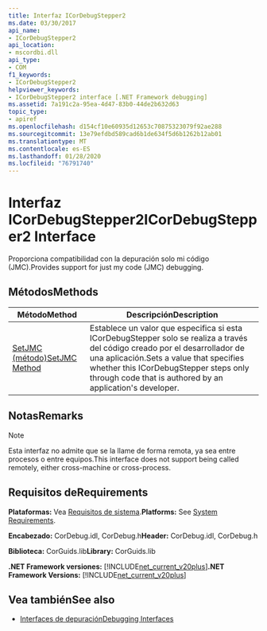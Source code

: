 ```yaml
---
title: Interfaz ICorDebugStepper2
ms.date: 03/30/2017
api_name:
- ICorDebugStepper2
api_location:
- mscordbi.dll
api_type:
- COM
f1_keywords:
- ICorDebugStepper2
helpviewer_keywords:
- ICorDebugStepper2 interface [.NET Framework debugging]
ms.assetid: 7a191c2a-95ea-4d47-83b0-44de2b632d63
topic_type:
- apiref
ms.openlocfilehash: d154cf10e60935d12653c70875323079f92ae288
ms.sourcegitcommit: 13e79efdbd589cad6b1de634f5d6b1262b12ab01
ms.translationtype: MT
ms.contentlocale: es-ES
ms.lasthandoff: 01/28/2020
ms.locfileid: "76791740"
---
```

# <a name="icordebugstepper2-interface"></a><span data-ttu-id="24fb5-102">Interfaz ICorDebugStepper2</span><span class="sxs-lookup"><span data-stu-id="24fb5-102">ICorDebugStepper2 Interface</span></span>
<span data-ttu-id="24fb5-103">Proporciona compatibilidad con la depuración solo mi código (JMC).</span><span class="sxs-lookup"><span data-stu-id="24fb5-103">Provides support for just my code (JMC) debugging.</span></span>  
  
## <a name="methods"></a><span data-ttu-id="24fb5-104">Métodos</span><span class="sxs-lookup"><span data-stu-id="24fb5-104">Methods</span></span>  
  
|<span data-ttu-id="24fb5-105">Método</span><span class="sxs-lookup"><span data-stu-id="24fb5-105">Method</span></span>|<span data-ttu-id="24fb5-106">Descripción</span><span class="sxs-lookup"><span data-stu-id="24fb5-106">Description</span></span>|  
|------------|-----------------|  
|[<span data-ttu-id="24fb5-107">SetJMC (método)</span><span class="sxs-lookup"><span data-stu-id="24fb5-107">SetJMC Method</span></span>](icordebugstepper2-setjmc-method.md)|<span data-ttu-id="24fb5-108">Establece un valor que especifica si esta ICorDebugStepper solo se realiza a través del código creado por el desarrollador de una aplicación.</span><span class="sxs-lookup"><span data-stu-id="24fb5-108">Sets a value that specifies whether this ICorDebugStepper steps only through code that is authored by an application's developer.</span></span>|  
  
## <a name="remarks"></a><span data-ttu-id="24fb5-109">Notas</span><span class="sxs-lookup"><span data-stu-id="24fb5-109">Remarks</span></span>  
  
> [!NOTE]
> <span data-ttu-id="24fb5-110">Esta interfaz no admite que se la llame de forma remota, ya sea entre procesos o entre equipos.</span><span class="sxs-lookup"><span data-stu-id="24fb5-110">This interface does not support being called remotely, either cross-machine or cross-process.</span></span>  
  
## <a name="requirements"></a><span data-ttu-id="24fb5-111">Requisitos de</span><span class="sxs-lookup"><span data-stu-id="24fb5-111">Requirements</span></span>  
 <span data-ttu-id="24fb5-112">**Plataformas:** Vea [Requisitos de sistema](../../../../docs/framework/get-started/system-requirements.md).</span><span class="sxs-lookup"><span data-stu-id="24fb5-112">**Platforms:** See [System Requirements](../../../../docs/framework/get-started/system-requirements.md).</span></span>  
  
 <span data-ttu-id="24fb5-113">**Encabezado:** CorDebug.idl, CorDebug.h</span><span class="sxs-lookup"><span data-stu-id="24fb5-113">**Header:** CorDebug.idl, CorDebug.h</span></span>  
  
 <span data-ttu-id="24fb5-114">**Biblioteca:** CorGuids.lib</span><span class="sxs-lookup"><span data-stu-id="24fb5-114">**Library:** CorGuids.lib</span></span>  
  
 <span data-ttu-id="24fb5-115">**.NET Framework versiones:** [!INCLUDE[net_current_v20plus](../../../../includes/net-current-v20plus-md.md)]</span><span class="sxs-lookup"><span data-stu-id="24fb5-115">**.NET Framework Versions:** [!INCLUDE[net_current_v20plus](../../../../includes/net-current-v20plus-md.md)]</span></span>  
  
## <a name="see-also"></a><span data-ttu-id="24fb5-116">Vea también</span><span class="sxs-lookup"><span data-stu-id="24fb5-116">See also</span></span>

- [<span data-ttu-id="24fb5-117">Interfaces de depuración</span><span class="sxs-lookup"><span data-stu-id="24fb5-117">Debugging Interfaces</span></span>](debugging-interfaces.md)
